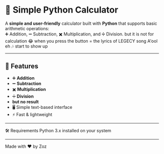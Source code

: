 # 🧮 Simple Python Calculator

A **simple and user-friendly** calculator built with **Python** that supports basic arithmetic operations:  
➕ Addition, ➖ Subtraction, ✖️ Multiplication, and ➗ Division. 
but it is not for calculation 😂
when you press the button = 
the lyrics of LEGECY song A'ool eh 🎶
start to show up

---

## 📌 Features
- ➕ **Addition**
- ➖ **Subtraction**
- ✖️ **Multiplication**
- ➗ **Division**
- **but no result**
- 🖥️ Simple text-based interface
- ⚡ Fast & lightweight

---

🛠 Requirements
Python 3.x installed on your system


---
Made with ❤️ by Zoz
